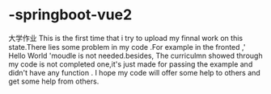 # -springboot-vue2
大学作业
     This is the first time that i try to upload my finnal work on this state.There lies some problem in my code .For example in the fronted ,' Hello World 'moudle is not needed.besides, The curriculmn showed through my code is not completed one,it's just made for passing the example and didn't have any function .
     I hope my code will offer some help to others and get some help from others.
